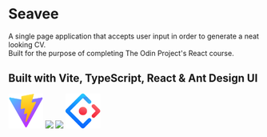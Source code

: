 # Seavee
A single page application that accepts user input in order to generate a neat looking CV.<br>
Built for the purpose of completing The Odin Project's React course.

## Built with Vite, TypeScript, React & Ant Design UI
<span>
   <img src="public/vite_logo.png" width="70"/>
   <img src="https://cdn.jsdelivr.net/gh/devicons/devicon/icons/typescript/typescript-original.svg" width="70"/>
   <img src="https://cdn.jsdelivr.net/gh/devicons/devicon/icons/react/react-original.svg" width="70"/>
   <img src="public/ant_design.png" width="70"/>
</span>

          